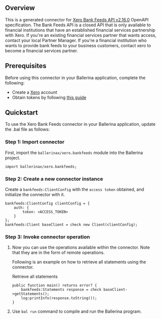 ## Overview
This is a generated connector for [Xero Bank Feeds API v2.16.0](https://developer.xero.com/documentation/api/bankfeeds/overview) OpenAPI specification.
The Bank Feeds API is a closed API that is only available to financial institutions that have an established financial services partnership with Xero.
If you're an existing financial services partner that wants access, contact your local Partner Manager.
If you're a financial institution who wants to provide bank feeds to your business customers, contact xero to become a financial services partner.

## Prerequisites

Before using this connector in your Ballerina application, complete the following:

* Create a [Xero](https://developer.xero.com/app/manage) account
* Obtain tokens by following [this guide](https://developer.xero.com/documentation/getting-started-guide/)
 
## Quickstart

To use the Xero Bank Feeds connector in your Ballerina application, update the .bal file as follows:

### Step 1: Import connector
First, import the `ballerinax/xero.bankfeeds` module into the Ballerina project.
```ballerina
import ballerinax/xero.bankfeeds;
```

### Step 2: Create a new connector instance
Create a `bankfeeds:ClientConfig` with the `access token` obtained, and initialize the connector with it.
```ballerina
bankfeeds:ClientConfig clientConfig = {
    auth: {
        token: <ACCESS_TOKEN>
    }
};
bankfeeds:Client baseClient = check new Client(clientConfig);
```

### Step 3: Invoke connector operation
1. Now you can use the operations available within the connector. Note that they are in the form of remote operations.

    Following is an example on how to retrieve all statements using the connector. 

    Retrieve all statements

    ```ballerina
    public function main() returns error? {
        bankfeeds:Statements response = check baseClient->getStatements();
        log:printInfo(response.toString());
    }
    ``` 

2. Use `bal run` command to compile and run the Ballerina program.
